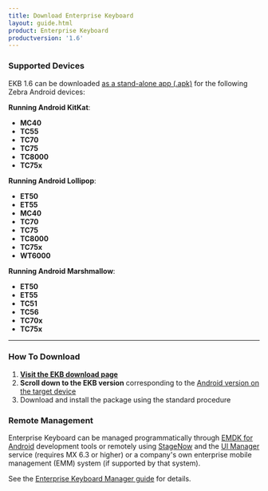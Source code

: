 ```yaml
---
title: Download Enterprise Keyboard
layout: guide.html
product: Enterprise Keyboard
productversion: '1.6'
---
```


### Supported Devices

EKB 1.6 can be downloaded <u>as a stand-alone app (.apk)</u> for the following Zebra Android devices: 

**Running Android KitKat**: 

* **MC40**
* **TC55**
* **TC70**
* **TC75**
* **TC8000**
* **TC75x** 

**Running Android Lollipop**: 

* **ET50**
* **ET55**
* **MC40**
* **TC70**
* **TC75**
* **TC8000**
* **TC75x** 
* **WT6000**

**Running Android Marshmallow**: 

* **ET50**
* **ET55**
* **TC51**
* **TC56**
* **TC70x**
* **TC75x** 

<!-- 
**NOTE**: The ability install OS Updates on Zebra devices running Android Lollipop has been disabled. **Enterprise Keyboard versions prior to 1.4 install as an OS update and therefore cannot be installed on devices running Lollipop**. For more information, please [contact a Zebra representative or partner](https://www.zebra.com/us/en/about-zebra/contact-zebra.html). 
-->

-----

### How To Download

1. **[Visit the EKB download page](https://www.zebra.com/us/en/support-downloads/software/productivity-apps/enterprise-keyboard.html)**
2. **Scroll down to the EKB version** corresponding to the <u>Android version on the target device</u>
3. Download and install the package using the standard procedure

### Remote Management
Enterprise Keyboard can be managed programmatically through [EMDK for Android](../../../../emdk-for-android) development tools or remotely using [StageNow](../../../../) and the [UI Manager](/mx/uimgr/) service (requires MX 6.3 or higher) or a company's own enterprise mobile management (EMM) system (if supported by that system). 

See the [Enterprise Keyboard Manager guide](../../../../mx/enterprisekeyboardmgr) for details.
